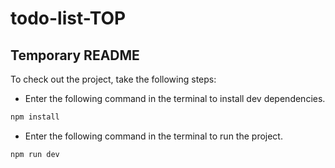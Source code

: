 # todo-list-TOP

## Temporary README
To check out the project, take the following steps:
- Enter the following command in the terminal to install dev dependencies.
```bash
npm install
```
- Enter the following command in the terminal to run the project.
```bash
npm run dev
```
